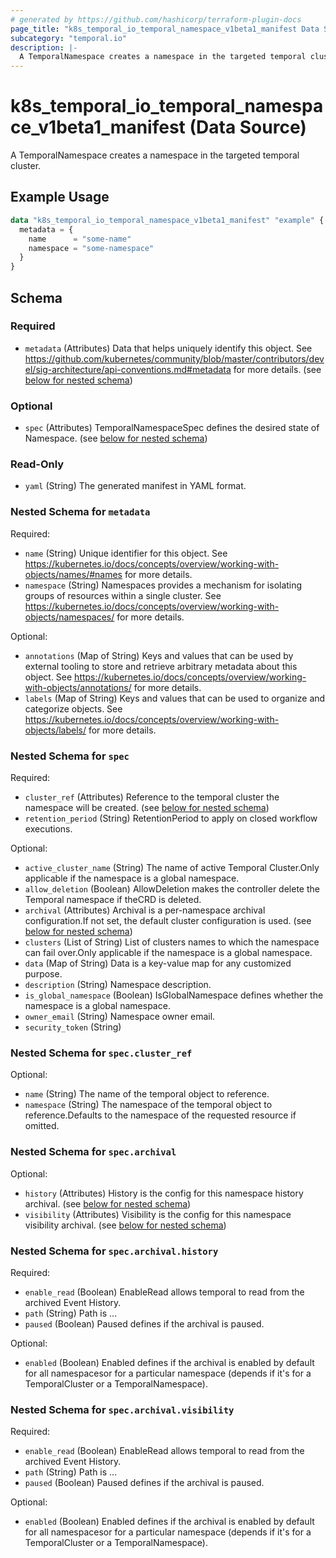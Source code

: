 ```yaml
---
# generated by https://github.com/hashicorp/terraform-plugin-docs
page_title: "k8s_temporal_io_temporal_namespace_v1beta1_manifest Data Source - terraform-provider-k8s"
subcategory: "temporal.io"
description: |-
  A TemporalNamespace creates a namespace in the targeted temporal cluster.
---
```


# k8s_temporal_io_temporal_namespace_v1beta1_manifest (Data Source)

A TemporalNamespace creates a namespace in the targeted temporal cluster.

## Example Usage

```terraform
data "k8s_temporal_io_temporal_namespace_v1beta1_manifest" "example" {
  metadata = {
    name      = "some-name"
    namespace = "some-namespace"
  }
}
```

<!-- schema generated by tfplugindocs -->
## Schema

### Required

- `metadata` (Attributes) Data that helps uniquely identify this object. See https://github.com/kubernetes/community/blob/master/contributors/devel/sig-architecture/api-conventions.md#metadata for more details. (see [below for nested schema](#nestedatt--metadata))

### Optional

- `spec` (Attributes) TemporalNamespaceSpec defines the desired state of Namespace. (see [below for nested schema](#nestedatt--spec))

### Read-Only

- `yaml` (String) The generated manifest in YAML format.

<a id="nestedatt--metadata"></a>
### Nested Schema for `metadata`

Required:

- `name` (String) Unique identifier for this object. See https://kubernetes.io/docs/concepts/overview/working-with-objects/names/#names for more details.
- `namespace` (String) Namespaces provides a mechanism for isolating groups of resources within a single cluster. See https://kubernetes.io/docs/concepts/overview/working-with-objects/namespaces/ for more details.

Optional:

- `annotations` (Map of String) Keys and values that can be used by external tooling to store and retrieve arbitrary metadata about this object. See https://kubernetes.io/docs/concepts/overview/working-with-objects/annotations/ for more details.
- `labels` (Map of String) Keys and values that can be used to organize and categorize objects. See https://kubernetes.io/docs/concepts/overview/working-with-objects/labels/ for more details.


<a id="nestedatt--spec"></a>
### Nested Schema for `spec`

Required:

- `cluster_ref` (Attributes) Reference to the temporal cluster the namespace will be created. (see [below for nested schema](#nestedatt--spec--cluster_ref))
- `retention_period` (String) RetentionPeriod to apply on closed workflow executions.

Optional:

- `active_cluster_name` (String) The name of active Temporal Cluster.Only applicable if the namespace is a global namespace.
- `allow_deletion` (Boolean) AllowDeletion makes the controller delete the Temporal namespace if theCRD is deleted.
- `archival` (Attributes) Archival is a per-namespace archival configuration.If not set, the default cluster configuration is used. (see [below for nested schema](#nestedatt--spec--archival))
- `clusters` (List of String) List of clusters names to which the namespace can fail over.Only applicable if the namespace is a global namespace.
- `data` (Map of String) Data is a key-value map for any customized purpose.
- `description` (String) Namespace description.
- `is_global_namespace` (Boolean) IsGlobalNamespace defines whether the namespace is a global namespace.
- `owner_email` (String) Namespace owner email.
- `security_token` (String)

<a id="nestedatt--spec--cluster_ref"></a>
### Nested Schema for `spec.cluster_ref`

Optional:

- `name` (String) The name of the temporal object to reference.
- `namespace` (String) The namespace of the temporal object to reference.Defaults to the namespace of the requested resource if omitted.


<a id="nestedatt--spec--archival"></a>
### Nested Schema for `spec.archival`

Optional:

- `history` (Attributes) History is the config for this namespace history archival. (see [below for nested schema](#nestedatt--spec--archival--history))
- `visibility` (Attributes) Visibility is the config for this namespace visibility archival. (see [below for nested schema](#nestedatt--spec--archival--visibility))

<a id="nestedatt--spec--archival--history"></a>
### Nested Schema for `spec.archival.history`

Required:

- `enable_read` (Boolean) EnableRead allows temporal to read from the archived Event History.
- `path` (String) Path is ...
- `paused` (Boolean) Paused defines if the archival is paused.

Optional:

- `enabled` (Boolean) Enabled defines if the archival is enabled by default for all namespacesor for a particular namespace (depends if it's for a TemporalCluster or a TemporalNamespace).


<a id="nestedatt--spec--archival--visibility"></a>
### Nested Schema for `spec.archival.visibility`

Required:

- `enable_read` (Boolean) EnableRead allows temporal to read from the archived Event History.
- `path` (String) Path is ...
- `paused` (Boolean) Paused defines if the archival is paused.

Optional:

- `enabled` (Boolean) Enabled defines if the archival is enabled by default for all namespacesor for a particular namespace (depends if it's for a TemporalCluster or a TemporalNamespace).
